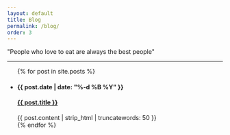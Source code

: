 ```yaml
---
layout: default
title: Blog
permalink: /blog/
order: 3
---
```


<div class="body">
  <div class="inner-body">
  <p class="quote">"People who love to eat are always the best people"</p>
  <hr class="line">
  <ul class="post-list">
    {% for post in site.posts %}
    <li class="list">
      <h4 class="date">{{ post.date | date: "%-d %B %Y" }}</h4>
      <h4 class="post-title"><a href="{{ post.url | prepend: site.baseurl }}">{{ post.title }}</a></h4>
      {{ post.content | strip_html | truncatewords: 50 }}
    </li>
    {% endfor %}
  </ul>
  </div>
</div>